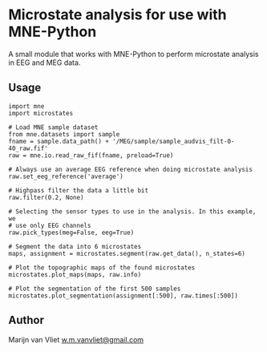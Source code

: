 # Microstate analysis for use with MNE-Python

A small module that works with MNE-Python to perform microstate analysis in EEG
and MEG data.

## Usage

    import mne
    import microstates

    # Load MNE sample dataset
    from mne.datasets import sample
    fname = sample.data_path() + '/MEG/sample/sample_audvis_filt-0-40_raw.fif'
    raw = mne.io.read_raw_fif(fname, preload=True)

    # Always use an average EEG reference when doing microstate analysis
    raw.set_eeg_reference('average')

    # Highpass filter the data a little bit
    raw.filter(0.2, None)

    # Selecting the sensor types to use in the analysis. In this example, we
    # use only EEG channels
    raw.pick_types(meg=False, eeg=True)

    # Segment the data into 6 microstates
    maps, assignment = microstates.segment(raw.get_data(), n_states=6)

    # Plot the topographic maps of the found microstates
    microstates.plot_maps(maps, raw.info)

    # Plot the segmentation of the first 500 samples
    microstates.plot_segmentation(assignment[:500], raw.times[:500])

## Author
Marijn van Vliet <w.m.vanvliet@gmail.com>
